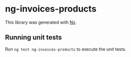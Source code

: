 # ng-invoices-products

This library was generated with [Nx](https://nx.dev).

## Running unit tests

Run `ng test ng-invoices-products` to execute the unit tests.
